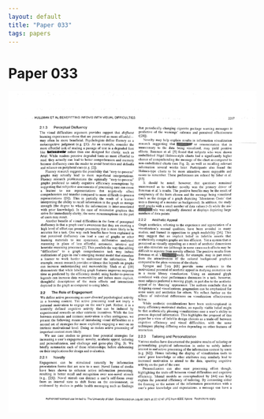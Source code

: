 ```yaml
---
layout: default
title: "Paper 033"
tags: papers
---
```


# Paper 033

<img src="/assets/scans/33.png" alt="Page with chartjunk removed" width="800"/>
